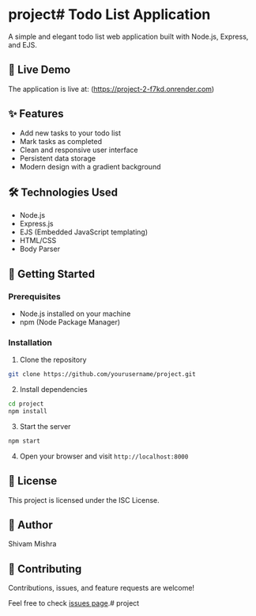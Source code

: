 # project# Todo List Application

A simple and elegant todo list web application built with Node.js, Express, and EJS.

## 🔗 Live Demo

The application is live at: (https://project-2-f7kd.onrender.com)

## ✨ Features

- Add new tasks to your todo list
- Mark tasks as completed
- Clean and responsive user interface
- Persistent data storage
- Modern design with a gradient background

## 🛠️ Technologies Used

- Node.js
- Express.js
- EJS (Embedded JavaScript templating)
- HTML/CSS
- Body Parser

## 🚀 Getting Started

### Prerequisites

- Node.js installed on your machine
- npm (Node Package Manager)

### Installation

1. Clone the repository
```bash
git clone https://github.com/yourusername/project.git
```

2. Install dependencies
```bash
cd project
npm install
```

3. Start the server
```bash
npm start
```

4. Open your browser and visit `http://localhost:8000`

## 📝 License

This project is licensed under the ISC License.

## 👤 Author

Shivam Mishra

## 🤝 Contributing

Contributions, issues, and feature requests are welcome!

Feel free to check [issues page](https://github.com/yourusername/project/issues).# project
